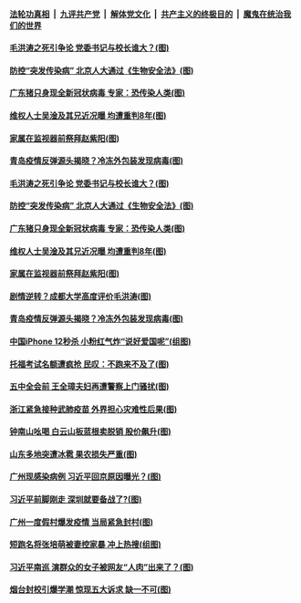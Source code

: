 

####  [法轮功真相](../../../../basic/blob/master/README.md?t=10190631) &nbsp;|&nbsp; [九评共产党](../../../../9ping.md/blob/master/README.md?t=10190631) &nbsp;|&nbsp; [解体党文化](../../../../jtdwh.md/blob/master/README.md?t=10190631)  &nbsp;|&nbsp; [共产主义的终极目的](../../../../gczydzjmd.md/blob/master/README.md?t=10190631) &nbsp;|&nbsp; [魔鬼在统治我们的世界](../../../../mgztzwmdsj.md/blob/master/README.md?t=10190631) 

#### [毛洪涛之死引争论 党委书记与校长谁大？(图)](../pages/p1/949651.md?t=10190631) 

#### [防控“突发传染病” 北京人大通过《生物安全法》(图)](../pages/p1/949649.md?t=10190631) 

#### [广东猪只身现全新冠状病毒 专家：恐传染人类(图)](../pages/p1/949646.md?t=10190631) 

#### [维权人士吴淦及其兄近况曝 均遭重判8年(图)](../pages/p1/949635.md?t=10190631) 

#### [家属在监视器前祭拜赵紫阳(图)](../pages/p1/949634.md?t=10190631) 

#### [青岛疫情反弹源头揭晓？冷冻外包装发现病毒(图)](../pages/p1/949591.md?t=10190631) 

#### [毛洪涛之死引争论 党委书记与校长谁大？(图)](../pages/p1/949651.md?t=10190631) 

#### [防控“突发传染病” 北京人大通过《生物安全法》(图)](../pages/p1/949649.md?t=10190631) 

#### [广东猪只身现全新冠状病毒 专家：恐传染人类(图)](../pages/p1/949646.md?t=10190631) 

#### [维权人士吴淦及其兄近况曝 均遭重判8年(图)](../pages/p1/949635.md?t=10190631) 

#### [家属在监视器前祭拜赵紫阳(图)](../pages/p1/949634.md?t=10190631) 

#### [剧情逆转？成都大学高度评价毛洪涛(图)](../pages/p1/949594.md?t=10190631) 

#### [青岛疫情反弹源头揭晓？冷冻外包装发现病毒(图)](../pages/p1/949591.md?t=10190631) 

#### [中国iPhone 12秒杀 小粉红气炸“说好爱国呢”(组图)](../pages/p1/949573.md?t=10190631) 

#### [托福考试名额遭疯抢 民叹：不跑来不及了(图)](../pages/p1/949569.md?t=10190631) 

#### [五中全会前 王全璋夫妇再遭警察上门骚扰(图)](../pages/p1/949558.md?t=10190631) 

#### [浙江紧急接种武肺疫苗 外界担心灾难性后果(图)](../pages/p1/949544.md?t=10190631) 

#### [钟南山吆喝 白云山板蓝根卖脱销 股价飙升(图)](../pages/p1/949533.md?t=10190631) 


#### [山东多地突遭冰雹 果农损失严重(图)](../pages/p1/949525.md?t=10190631) 

#### [广州现感染病例 习近平回京原因曝光？(图)](../pages/p1/949512.md?t=10190631) 

#### [习近平前脚刚走 深圳就要备战了?(图)](../pages/p1/949479.md?t=10190631) 

#### [广州一度假村爆发疫情 当局紧急封村(图)](../pages/p1/949475.md?t=10190631) 

#### [短跑名将张培萌被妻控家暴 冲上热搜(组图)](../pages/p1/949450.md?t=10190631) 

#### [习近平南巡 演群众的女子被网友“人肉”出来了？(图)](../pages/p1/949452.md?t=10190631) 

#### [烟台封校引爆学潮 惊现五大诉求 缺一不可(图)](../pages/p1/949431.md?t=10190631) 

